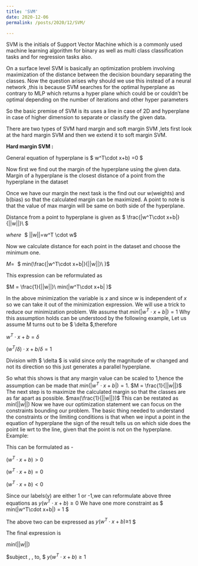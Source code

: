 ```yaml
---
title: 'SVM'
date: 2020-12-06
permalink: /posts/2020/12/SVM/

---
```

 
SVM is the initials of Support Vector Machine which is a commonly  used  machine learning algorithm for binary as well as multi class classification tasks and for regression tasks also.

On a surface level SVM  is basically an optimization problem involving maximization of the distance between  the decision boundary separating  the classes.
Now the question arises why should we use this instead of a neural network ,this is because SVM searches for the optimal hyperplane as contrary to MLP which returns a hyper plane which could be or couldn’t be optimal  depending on the number of iterations and other hyper parameters

So the basic premise of SVM is its uses a line in case of 2D and hyperplane in case of higher dimension to separate or classify the given data.

There are two types of SVM hard margin and soft margin SVM ,lets first look at the hard margin SVM and then we extend it to soft margin SVM.

**Hard margin SVM :**

General equation of hyperplane is $ w^T\cdot x+b) =0 $

Now first we find out the margin of the hyperplane using the given data. Margin of a hyperplane is the closest distance of a point from the hyperplane in the dataset

Once we have our margin the next task is the find out our w(weights) and b(bias) so that the calculated margin can be maximized. A point to note is that the value of max margin will be same on both side of the hyperplane.

Distance from a point to hyperplane is given as 
$ \frac{|w^T\cdot x+b|}{||w||}\ $

$where \, \,$ $ ||w||=w^T \cdot w$

Now we calculate distance for each point  in the dataset and choose the minimum one.

$M = \, \,$ $ min(\frac{|w^T\cdot x+b|}{||w||}\ )$

This expression can be reformulated as

$M = \frac{1}{||w||}\ min(|w^T\cdot x+b| )$

In the above minimization the variable is $x$ and
since $w$ is independent of $x$ so we can take it out of the minimization expression.
We will use a trick to reduce our minimization problem.
We assume that $min(|w^T\cdot x+b|)=1$
Why this assumption holds can be understood by the following example,
Let us assume M turns out to be $ \delta $,therefore 

$w^T\cdot x+b=\delta$ 

$(w^T/\delta)\cdot x+b/\delta=1$

Division with $ \delta $ is valid since only the magnitude of w changed and not its direction so this just generates a parallel hyperplane.

So what this shows is that any margin value can be scaled to 1,hence the assumption can be made that
$min(|w^T\cdot x+b|)=1$.
$M = \frac{1}{||w||}$
The next step is to maximize the calculated margin so that the classes are as far apart as possible.
$max(\frac{1}{||w||})$
This can be restated as
$min(||w||)$
Now we have our optimization statement we can focus on the constraints bounding our problem.
The basic thing needed to understand the constraints or the limiting conditions is that when we input a point in the equation of hyperplane the sign of the result tells us on which side does the point lie wrt to the line, given that the point is not on the hyperplane.
Example: 

This can be formulated as -

$(w^T\cdot x+b) > 0$

$(w^T\cdot x+b) = 0$

$(w^T\cdot x+b) < 0$

Since our labels(y) are either 1 or -1,we can reformulate above three equations as $y(w^T\cdot x+b)  \geq 0$
We have one more constraint as $ min(|w^T\cdot x+b|) = 1 $

The above two can be expressed as $y(w^T\cdot x+b)  \geq$1 $

The final expression is 

$min(||w||)$

$subject \, \, to\, $ $y(w^T\cdot x+b)  \geq1$





